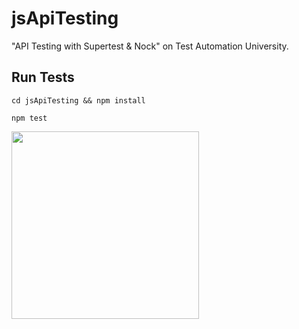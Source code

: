 # jsApiTesting

"API Testing with Supertest & Nock" on Test Automation University.

## Run Tests

```cd jsApiTesting && npm install ```

```npm test```


<img src="./img.png" width="300" height="300">
